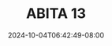 --- 
title: "ABITA 13"
description: "streaming bokep ABITA 13 terbaru full baru"
date: 2024-10-04T06:42:49-08:00
file_code: "4x9mzluvfx6j"
draft: false
cover: "wylzscuh41tqte5g.jpg"
tags: ["ABITA", "bokep-indo", "bokep-viral", "bokep-ig"]
length: 140
fld_id: "1482565"
foldername: "ABITA"
categories: ["ABITA"]
views: 0
---